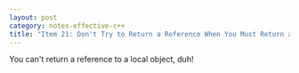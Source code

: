 ```yaml
---
layout: post
category: notes-effective-c++
title: "Item 21: Don't Try to Return a Reference When You Must Return an Object"
---
```


You can't return a reference to a local object, duh!
